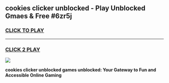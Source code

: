 
## cookies clicker unblocked - Play Unblocked Gmaes & Free #6zr5j
<h3>
<a href="https://news.freeplayer.one?title=cookies_clicker_unblocked&ref=24F">CLICK TO PLAY</a></h3>
<hr>

<h3>
<a href="https://news.freeplayer.one?title=cookies_clicker_unblocked&ref=24F">CLICK 2 PLAY</a>
  
</h3>

<a href="https://news.freeplayer.one?title=cookies_clicker_unblocked&ref=24F/"><img src="https://clearcache.store/games.png"></a>


**cookies clicker unblocked games unblocked: Your Gateway to Fun and Accessible Online Gaming**
